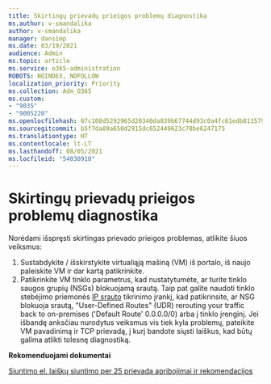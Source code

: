 ```yaml
---
title: Skirtingų prievadų prieigos problemų diagnostika
ms.author: v-smandalika
author: v-smandalika
manager: dansimp
ms.date: 03/19/2021
audience: Admin
ms.topic: article
ms.service: o365-administration
ROBOTS: NOINDEX, NOFOLLOW
localization_priority: Priority
ms.collection: Adm_O365
ms.custom:
- "9035"
- "9005220"
ms.openlocfilehash: 07c108d5292965d20340da039b67744d93c0a4fc61edb8115796671f2f7f1552
ms.sourcegitcommit: b5f7da89a650d2915dc652449623c78be6247175
ms.translationtype: HT
ms.contentlocale: lt-LT
ms.lasthandoff: 08/05/2021
ms.locfileid: "54030910"
---
```

# <a name="diagnostics-for-different-ports-access-issues"></a>Skirtingų prievadų prieigos problemų diagnostika

Norėdami išspręsti skirtingas prievado prieigos problemas, atlikite šiuos veiksmus:

1. Sustabdykite / išskirstykite virtualiąją mašiną (VM) iš portalo, iš naujo paleiskite VM ir dar kartą patikrinkite. 
2. Patikrinkite VM tinklo parametrus, kad nustatytumėte, ar turite tinklo saugos grupių (NSGs) blokuojamą srautą. Taip pat galite naudoti tinklo stebėjimo priemonės [IP srauto](https://docs.microsoft.com/azure/network-watcher/network-watcher-ip-flow-verify-overview?WT.mc_id=Portal-Microsoft_Azure_Support) tikrinimo įrankį, kad patikrinsite, ar NSG blokuoja srautą, "User-Defined Routes" (UDR) rerouting your traffic back to on-premises ('Default Route' 0.0.0.0/0) arba į tinklo įrenginį.
Jei išbandę anksčiau nurodytus veiksmus vis tiek kyla problemų, pateikite VM pavadinimą ir TCP prievadą, į kurį bandote siųsti laiškus, kad būtų galima atlikti tolesnę diagnostiką.

**Rekomenduojami dokumentai**

[Siuntimo el. laiškų siuntimo per 25 prievadą apribojimai ir rekomendacijos](https://docs.microsoft.com/azure/virtual-network/troubleshoot-outbound-smtp-connectivity)